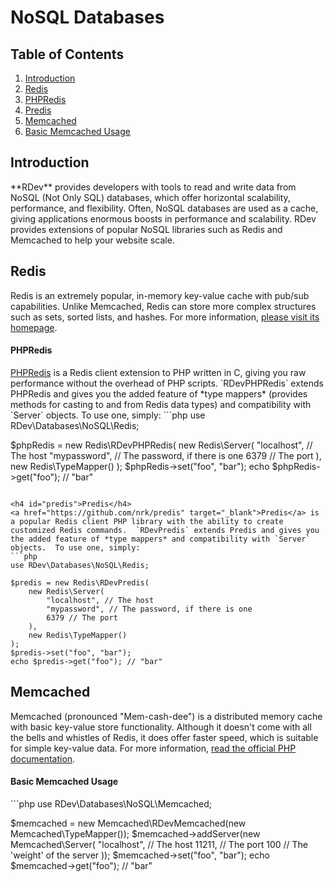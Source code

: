 # NoSQL Databases

## Table of Contents
1. [Introduction](#introduction)
2. [Redis](#redis)
  1. [PHPRedis](#phpredis)
  2. [Predis](#predis)
3. [Memcached](#memcached)
  1. [Basic Memcached Usage](#basic-memcached-usage)

<h2 id="introduction">Introduction</h2>
**RDev** provides developers with tools to read and write data from NoSQL (Not Only SQL) databases, which offer horizontal scalability, performance, and flexibility.  Often, NoSQL databases are used as a cache, giving applications enormous boosts in performance and scalability.  RDev provides extensions of popular NoSQL libraries such as Redis and Memcached to help your website scale.

<h2 id="redis">Redis</h2>
Redis is an extremely popular, in-memory key-value cache with pub/sub capabilities.  Unlike Memcached, Redis can store more complex structures such as sets, sorted lists, and hashes.  For more information, <a href="http://redis.io/" target="_blank">please visit its homepage</a>.

<h4 id="phpredis">PHPRedis</h4>
<a href="https://github.com/phpredis/phpredis" target="_blank">PHPRedis</a> is a Redis client extension to PHP written in C, giving you raw performance without the overhead of PHP scripts.  `RDevPHPRedis` extends PHPRedis and gives you the added feature of *type mappers* (provides methods for casting to and from Redis data types) and compatibility with `Server` objects.  To use one, simply:
```php
use RDev\Databases\NoSQL\Redis;

$phpRedis = new Redis\RDevPHPRedis(
    new Redis\Server(
        "localhost", // The host
        "mypassword", // The password, if there is one
        6379 // The port
    ),
    new Redis\TypeMapper()
);
$phpRedis->set("foo", "bar");
echo $phpRedis->get("foo"); // "bar"
```

<h4 id="predis">Predis</h4>
<a href="https://github.com/nrk/predis" target="_blank">Predis</a> is a popular Redis client PHP library with the ability to create customized Redis commands.  `RDevPredis` extends Predis and gives you the added feature of *type mappers* and compatibility with `Server` objects.  To use one, simply:
```php
use RDev\Databases\NoSQL\Redis;

$predis = new Redis\RDevPredis(
    new Redis\Server(
        "localhost", // The host
        "mypassword", // The password, if there is one
        6379 // The port
    ),
    new Redis\TypeMapper()
);
$predis->set("foo", "bar");
echo $predis->get("foo"); // "bar"
```

<h2 id="memcached">Memcached</h2>
Memcached (pronounced "Mem-cash-dee") is a distributed memory cache with basic key-value store functionality.  Although it doesn't come with all the bells and whistles of Redis, it does offer faster speed, which is suitable for simple key-value data.  For more information, <a href="http://php.net/manual/en/book.memcached.php" target="_blank">read the official PHP documentation</a>.

<h4 id="basic-memcached-usage">Basic Memcached Usage</h4>
```php
use RDev\Databases\NoSQL\Memcached;

$memcached = new Memcached\RDevMemcached(new Memcached\TypeMapper());
$memcached->addServer(new Memcached\Server(
    "localhost", // The host
    11211, // The port
    100 // The 'weight' of the server
));
$memcached->set("foo", "bar");
echo $memcached->get("foo"); // "bar"
```